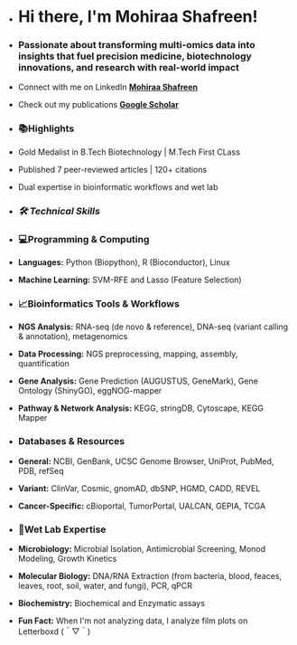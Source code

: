 * # Hi there, I'm Mohiraa Shafreen! 
* ### **Passionate about transforming multi-omics data into insights that fuel precision medicine, biotechnology innovations, and research with real-world impact**
* Connect with me on LinkedIn [**Mohiraa Shafreen**](https://www.linkedin.com/in/mohiraa-shafreen-95829921a)
* Check out my publications [**Google Scholar**](https://scholar.google.com/citations?hl=en&user=0mf9Qd0AAAAJ)
  
* ### **📚Highlights**
* Gold Medalist in B.Tech Biotechnology | M.Tech First CLass
* Published 7 peer-reviewed articles | 120+ citations
* Dual expertise in bioinformatic workflows and wet lab

* ### *🛠 Technical Skills*

* ### **💻Programming & Computing**
* **Languages:** Python (Biopython), R (Bioconductor), Linux
* **Machine Learning:** SVM-RFE and Lasso (Feature Selection)
* ### **📈Bioinformatics Tools & Workflows**
* **NGS Analysis:** RNA-seq (de novo & reference), DNA-seq (variant calling & annotation), metagenomics
* **Data Processing:** NGS preprocessing, mapping, assembly, quantification
* **Gene Analysis:** Gene Prediction (AUGUSTUS, GeneMark), Gene Ontology (ShinyGO), eggNOG-mapper
* **Pathway & Network Analysis:** KEGG, stringDB, Cytoscape, KEGG Mapper
* ### **Databases & Resources**
* **General:** NCBI, GenBank, UCSC Genome Browser, UniProt, PubMed, PDB, refSeq
* **Variant:** ClinVar, Cosmic, gnomAD, dbSNP, HGMD, CADD, REVEL
* **Cancer-Specific:** cBioportal, TumorPortal, UALCAN, GEPIA, TCGA
* ### **🔬Wet Lab Expertise**
* **Microbiology:** Microbial Isolation, Antimicrobial Screening, Monod Modeling, Growth Kinetics
* **Molecular Biology:** DNA/RNA Extraction (from bacteria, blood, feaces, leaves, root, soil, water, and fungi), PCR, qPCR
* **Biochemistry:** Biochemical and Enzymatic assays

* **Fun Fact:** When I'm not analyzing data, I analyze film plots on Letterboxd (＾▽＾)
